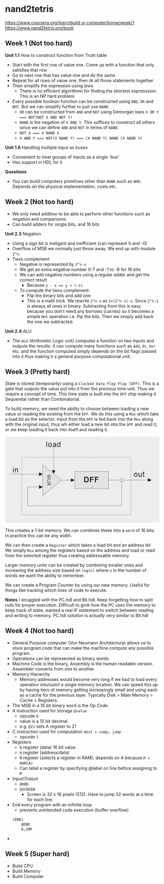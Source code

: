 # nand2tetris 

https://www.coursera.org/learn/build-a-computer/home/week/1
https://www.nand2tetris.org/book

## Week 1 (Not too hard)

**Unit 1.1** How to construct function from Truth table
- Start with the first row of value one. Come up with a function that only satisfies that row 
- Go to next row that has value one and do the same
- Repeat for all rows of value one, then `OR` all those statements together
- Then simplify the expression using laws
	- There is no efficient algorithmn for finding the shortest expresssion. This is an NP hard problem.
- Every possible boolean function can be constructed using `AND`, `OR` and `NOT`. But we can simplify further to just use `NAND`:
	-  `OR` can be constructed from `AND` and `NOT` using Demorgan laws `X OR Y === NOT(NOT X AND NOT Y)`
	- `NAND` is the negation of `X AND Y`. This suffices to construct all others since we can define `AND` and `NOT` in terms of `NAND`.
	- `NOT X === X NAND X`
	- `X AND Y === NOT(X NAND Y) === (X NAND Y) NAND (X NAND Y)`

**Unit 1.6** Handling multiple input as buses
- Convenient to treat groups of inputs as a single 'bus'
- Has support in HDL for it

**Questions**
- You can build computers primitives other than `NAND` such as `NOR`. Depends on the physical implementation, costs etc.

## Week 2 (Not too hard)

- We only need addition to be able to perform other functions such as negation and comparisons
- Can build adders for single bits, and 16 bits

**Unit 2.3** Negation
- Using a sign bit is ineligant and inefficient (can represent 0 and -0)
- Overflow of MSB we normally just throw away. We end up with module `2^n`.
- Twos complement
	- Negative is represented by `2^n-x`
	- We get an extra negative number 0-7 and -1 to -8 for 16 bits
	- We can add negative numbers using a regular adder and get the correct result
		- Because `y - x == y + (-x)`
	- To compute the twos complement:
		- Flip the binary bits and add one
		- This is a math trick. We rewrite `2^n-x` as `1+(2^n-1)-x`. Since `2^n-1` is always all ones in binary. Subtracting from this is easy because you don't need any borrows (carries) so it becomes a simple `Not` operation i.e. flip the bits. Then we simply add back the one we subtracted.

**Unit 2.4** ALU
- The `ALU` (Arithmetic Logic unit) computes a function on two inputs and outputs the results. It can compute many functions such as `Add`, `Or`, `Xor` etc. and the function computed simply depends on the bit flags passed into it thus making it a general purpose computational unit.


## Week 3 (Pretty hard)

State is stored (temporarily) using a `Clocked Data Flop Flop (DFF)`. This is a gate that outputs the value put into it from the previous time unit. Thus we require a concept of time. This time state is built into the `DFF` chip making it Sequential rather than Combinatorial.

To build memory, we need the ability to choose between loading a new value or reading the existing from the `DFF`. We do this using a `Mux` which take a load bit as the selector. Input from the `DFF` is fed back into the `Mux` along with the original input, thus wh either load a new bit into the `DFF` and read it, or we keep loading it back into itself and reading it. 

![Bit Implementation](bit-implementation.png)

This creates a 1-bit memory. We can combines these into a `word` of 16 bits. In practice this can be any width.

We can then create a `Register` which takes a load bit and an address bit. We simply `Mux` among the registers based on the address and load or read from the selected register thus creating addressable memory.

Larger memory units can be created by combining smaller ones and increasing the address size based on `log(n)` where `n` in the number of words we want the ability to remember.

We can create a Program Counter by using our new memory. Useful for things like tracking which lines of code to execute.

**Notes**
I struggled with the PC.hdl and Bit.hdl. Keep forgetting how to split outs for proper execution. Difficult to grok how the PC uses the memory to keep track of state, wanted a real IF statement to switch between reading and writing to memory.  PC.hdl solution is actually very similar to Bit.hdl

## Week 4 (Not too hard)

- General Purpose computer (Von Neumann Architecture) allows us to store program code that can make the machine compute any possible program.
- Operations can be represented as binary words.
- Machine Code is the binary, Assembly is the human readable version. Assembler converts from one to another.
- Memory Hierarchy
	- Memory addresses would become very long if we had to load every operation into/outof a single memory location. We can speed this up by having tiers of memory getting increasingly small and using each as a cache for the previous layer. Typically Disk > Main Memory > Cache > Registers.
- The MSB in a 16 bit binary word is the Op Code.
- A instruction used for storage `@value`
	- opcode `0`
	- value is a 15 bit decimal
	- e.g. `@21` sets A register to 21
- C instruction used for computation `dest = comp; jump`
	- opcode `1`
- Registers
	- `D` register (data) 16 bit value
	- `A` register (address/data) 
	- `M` register (selects a register in RAM), depends on A because `M = RAM(A)`
	- Can label a register by specifying @label on line before assigning to `M`
- Input/Output
	- `@KBD`
	- `@SCREEN`
		- Screen is 32 x 16 pixels (512). Have to jump 32 words at a time for each line.
- End every program with an infinite loop
	- prevents unintended code execution (buffer overflow)
	```
	(END)
		@END
		0;JMP
	```
- 

## Week 5 (Super hard)

- Build CPU
- Build Memory
- Build Computer
